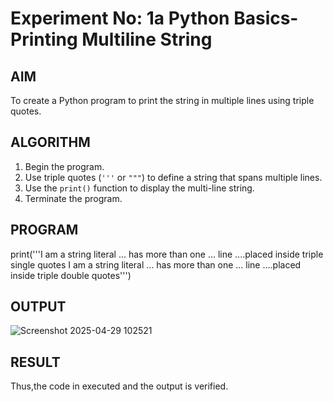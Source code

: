 # Experiment No: 1a Python Basics- Printing Multiline String

## AIM  
To create a Python program to print the string in multiple lines using triple quotes.

## ALGORITHM  
1. Begin the program.  
2. Use triple quotes (`'''` or `"""`) to define a string that spans multiple lines.  
3. Use the `print()` function to display the multi-line string.  
4. Terminate the program.

## PROGRAM


print('''I am a string literal
... has more than one
... line
....placed inside triple single quotes
I am a string literal
... has more than one
... line
....placed inside triple double quotes''')


## OUTPUT
![Screenshot 2025-04-29 102521](https://github.com/user-attachments/assets/1013216f-6ffc-42f2-9f31-94117cdf5bc6)


## RESULT
Thus,the code in executed and the output is verified.

